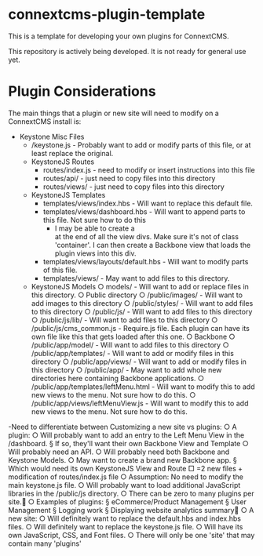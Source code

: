 # connextcms-plugin-template
This is a template for developing your own plugins for ConnextCMS.

This repository is actively being developed. It is not ready for general use yet. 

# Plugin Considerations
The main things that a plugin or new site will need to modify on a ConnextCMS install is:
* Keystone Misc Files
  * /keystone.js - Probably want to add or modify parts of this file, or at least replace the original.
  * KeystoneJS Routes
    * routes/index.js - need to modify or insert instructions into this file
    * routes/api/ - just need to copy files into this directory
    * routes/views/ - just need to copy files into this directory
  * KeystoneJS Templates
    * templates/views/index.hbs - Will want to replace this default file.
    * templates/views/dashboard.hbs - Will want to append parts to this file. Not sure how to do this
      * I may be able to create a <div> at the end of all the view divs. Make sure it's not of class 'container'. I can then create a Backbone view that loads the plugin views into this div.
    * templates/views/layouts/default.hbs  - Will want to modify parts of this file.
    * templates/views/ - May want to add files to this directory.
  * KeystoneJS Models
		○ models/ - Will want to add or replace files in this directory.
	○ Public directory
		○ /public/images/ - Will want to add images to this directory
		○ /public/styles/ - Will want to add files to this directory
		○ /public/js/ - Will want to add files to this directory
		○ /public/js/lib/ - Will want to add files to this directory
		○ /public/js/cms_common.js - Require.js file. Each plugin can have its own file like this that gets loaded after this one.
	○ Backbone
		○ /public/app/model/ - Will want to add files to this directory
		○ /public/app/templates/ - Will want to add or modify files in this directory
		○ /public/app/views/ - Will want to add or modify files in this directory
		○ /public/app/ - May want to add whole new directories here containing Backbone applications.
		○ /public/app/templates/leftMenu.html - Will want to modify this to add new views to the menu. Not sure how to do this.
		○ /public/app/views/leftMenuView.js - Will want to modify this to add new views to the menu. Not sure how to do this.


-Need to differentiate between Customizing a new site vs plugins:
	○ A plugin:
		○ Will probably want to add an entry to the Left Menu View in the /dashboard.
			§ If so, they'll want their own Backbone View and Template
		○ Will probably need an API.
		○ Will probably need both Backbone and Keystone Models.
		○ May want to create a brand new Backbone app.
			§ Which would need its own KeystoneJS View and Route
				□ =2 new files + modification of routes/index.js file
		○ Assumption: No need to modify the main keystone.js file.
		○ Will probably want to load additional JavaScript libraries in the /public/js directory.
		○ There can be zero to many plugins per site.
		○ Examples of plugins:
			§ eCommerce/Product Management
			§ User Management
			§ Logging work
			§ Displaying website analytics summary
	○ A new site:
		○ Will definitely want to replace the default.hbs and index.hbs files.
		○ Will definitely want to replace the keystone.js file.
		○ Will have its own JavaScript, CSS, and Font files.
		○ There will only be one 'site' that may contain many 'plugins'
